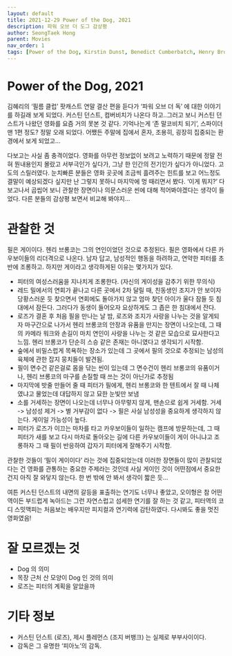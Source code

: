 ```yaml
---
layout: default
title: 2021-12-29 Power of the Dog, 2021 
description: 파워 오브 더 도그 감상평 
author: SeongTaek Hong
parent: Movies 
nav_order: 1
tags: [Power of the Dog, Kirstin Dunst, Benedict Cumberbatch, Henry Bronco, Gay]
---
```


# Power of the Dog, 2021
김혜리의 ‘필름 클럽’ 팟캐스트 연말 결산 편을 듣다가 ‘파워 오브 더 독’ 에 대한 이야기를 하길래 보게 되었다. 커스틴 던스트, 컴버비치가 나온다 하고..그러고 보니 커스틴 던스트가 나왔던 영화를 요즘 거의 못본 것 같다. 기억나는게 ‘존 말코비치 되기’, 스파이더맨 1편 정도? 정말 오래 되었다. 어쨌든 주말에 집에서 혼자, 조용히, 굉장히 집중되는 환경에서 보게 되었고…

다보고는 사실 좀 충격이었다. 영화를 아무런 정보없이 보려고 노력하기 때문에 정말 전혀 뭔내용인지 몰랐고 서부극인가 싶다가, 그냥 한 인간의 전기인가 싶다가 아니었다. 고도의 스릴러였다. 눈치빠른 분들은 영화 곳곳에 조금씩 흘려주는 힌트를 보고 어느정도 결말이 예상되겠다 싶지만 난 그렇지 못하니 마지막에 멍 때리면서 봤다. ‘이게 뭐지?’
다 보고나서 곱씹어 보니 관찰한 장면이나 의문스러운 씬에 대해 적어봐야겠다는 생각이 들었다. 다른 분들의 감상평 보면서 비교해 봐야지…

# 관찰한 것
필은 게이이다. 헨리 브롱코는 그의 연인이었던 것으로 추정된다. 필은 영화에서 다른 카우보이들의 리더격으로 나온다. 남자 답고, 남성적인 행동을 하려하고, 연약한 피터를 초반에 조롱하고. 하지만 게이라고 생각하게된 이유는 몇가지가 있다.

- 피터의 여성스러움을 지나치게 조롱한다. (자신의 게이성을 감추기 위한 무의식)
- 레드 밀에서의 연회가 끝나고 다른 곳에서 2차 달릴 때, 친동생인 조지가 안 보이자 당황스러운 듯 찾으면서 연회에도 돌아가지 않고 엄마 찾던 아이가 울다 잠들 듯 침대에서 잠든다. 그러다가 동생이 들어오자 요상하게도 그 좁은 한 침대에서 잔다.
- 로즈가 결혼 후 처음 필을 만나는 날 밤, 로즈와 조지가 사랑을 나누는 것을 알게되자 마구간으로 나가서 헨리 브롱코의 안장과 유품을 만지는 장면이 나오는데, 그 때의 카메라 워크와 손길이 마치 연인이 사랑을 나누는 것 같은 모습으로 묘사한다고 느낌. 헨리 브롱코가 단순히 스승 같은 존재는 아니였다고 생각되기 시작함.
- 숲에서 비밀스럽게 목욕하는 장소가 있는데 그 곳에서 필의 것으로 추정되는 남성의 육체에 관한 잡지 뭉치들이 발견됨.
- 필이 면수건 같은걸로 몸을 닦는 씬이 있는데 그 면수건이 헨리 브롱코의 유품이거나, 헨리 브롱코의 마구를 손질할 때 쓰는 것이 아닌가로 추정됨
- 마지막에 밧줄 만들어 줄 때 피터가 필에게, 헨리 브롱코와 한 텐트에서 잘 때 나체였냐고 물었는데 대답하지 않고 묘한 눈빛만 보냄
- 소를 거세하는 장면이 나오는데 너무나 아무렇지 않게, 맨손으로 쉽게 거세함.
거세 -> 남성성 제거 -> 별 거부감이 없다 -> 필은 사실 남성성을 중요하게 생각하지 않는다. 게이일 가능성이 높다.
- 피터가 로즈가 이끄는 마차를 타고 카우보이들이 일하는 캠프에 방문하는데, 그 때 피터가 새를 보고 다시 마차로 돌아오는 길에 다른 카우보이들이 게이 아니냐고 조롱하자 그 때 필이 반응하여 갑자기 피터에게 잘해주기 시작함.

관찰한 것들이 ‘필이 게이이다’ 라는 것에 집중되었는데 이러한 장면들이 많이 관찰되었다는 건 영화를 관통하는 중요한 주제라는 것인데 사실 게이인 것이 어떤점에서 중요한 건지 아직 잘 와닿지 않는다. 한 번 밖에 안 봐서 생각이 짧은 듯…

여튼 커스틴 던스트의 내면의 갈등을 표출하는 연기도 너무나 좋았고, 오이형은 참 어떤역이든 부드럽게 녹아드는 그런 자연스럽고 섬세한 연기를 잘 하는 것 같고, 피터역의 코디 스밋맥피는 처음보는 배우지만 피지컬과 연기력에 감탄하였다. 다시봐도 좋을 멋진 영화였음!

# 잘 모르겠는 것
- Dog 의 의미
- 목장 근처 산 모양이 Dog 인 것의 의미
- 로즈는 피터의 계획을 알았을까

# 기타 정보
- 커스틴 던스트 (로즈), 제시 플레먼스 (조지 버뱅크) 는 실제로 부부사이이다.
- 감독은 그 유명한 ‘피아노’의 감독.


